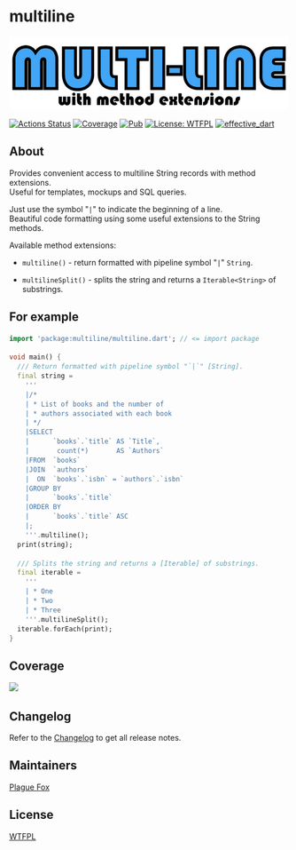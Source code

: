 # multiline  

![](https://github.com/PlugFox/multiline/raw/master/.img/logo.png)  
  
[![Actions Status](https://github.com/PlugFox/multiline/workflows/multiline/badge.svg)](https://github.com/PlugFox/multiline/actions)
[![Coverage](https://codecov.io/gh/PlugFox/multiline/branch/master/graph/badge.svg)](https://codecov.io/gh/PlugFox/multiline)
[![Pub](https://img.shields.io/pub/v/multiline.svg)](https://pub.dev/packages/platform_info)
[![License: WTFPL](https://img.shields.io/badge/License-WTFPL-brightgreen.svg)](https://en.wikipedia.org/wiki/WTFPL)
[![effective_dart](https://img.shields.io/badge/style-effective_dart-40c4ff.svg)](https://github.com/tenhobi/effective_dart)
  
  
## About  
  
Provides convenient access to multiline String records with method extensions.  
Useful for templates, mockups and SQL queries.  
  
Just use the symbol "`|`" to indicate the beginning of a line.  
Beautiful code formatting using some useful extensions to the String methods.  
  
Available method extensions:  
  
  + `multiline()`      - return formatted with pipeline symbol "`|`" `String`. 
  
  + `multilineSplit()` - splits the string and returns a `Iterable<String>` of substrings.
  
    
## For example  
  
```dart
import 'package:multiline/multiline.dart'; // <= import package

void main() {
  /// Return formatted with pipeline symbol "`|`" [String].
  final string =
    '''
    |/*
    | * List of books and the number of
    | * authors associated with each book
    | */
    |SELECT
    |      `books`.`title` AS `Title`,
    |       count(*)       AS `Authors`
    |FROM  `books`
    |JOIN  `authors`
    |  ON  `books`.`isbn` = `authors`.`isbn`
    |GROUP BY
    |      `books`.`title`
    |ORDER BY
    |      `books`.`title` ASC
    |;
    '''.multiline();
  print(string);

  /// Splits the string and returns a [Iterable] of substrings.
  final iterable =
    '''
    | * One
    | * Two
    | * Three
    '''.multilineSplit();
  iterable.forEach(print);
}
```
  
  
## Coverage  
  
[![](https://codecov.io/gh/PlugFox/multiline/branch/dev/graphs/sunburst.svg)](https://codecov.io/gh/PlugFox/multiline/branch/master)  
  
  
## Changelog  
  
Refer to the [Changelog](https://github.com/plugfox/multiline/blob/master/CHANGELOG.md) to get all release notes.  
  
  
## Maintainers  
  
[Plague Fox](https://plugfox.dev)  
  
  
## License  
  
[WTFPL](https://github.com/plugfox/multiline/blob/master/LICENSE)  
  
  